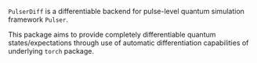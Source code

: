 `PulserDiff` is a differentiable backend for pulse-level quantum simulation framework `Pulser`.

This package aims to provide completely differentiable quantum states/expectations through use of automatic differentiation capabilities of underlying `torch` package.
